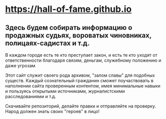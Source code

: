 # https://hall-of-fame.github.io

## Здесь будем собирать информацию о продажных судьях, вороватых чиновниках, полицаях-садистах и т.д.

В каждом городе есть те кто преступает закон, и есть те кто уходят от ответственности благодаря связям, деньгам, служебному положению и даже угрозам

Этот сайт служит своего рода архивом, "залом славы" для подобных существ. Каждый сознательный гражданин сможет поучаствовать в наполнении сайта проверенным контентом, имея минимальные навыки и пользуясь открытыми источниками, журналистскими расследованиями и т.д.

Скачивайте репозиторий, делайте правки и отправляйте на проверку. Народ должен знать своих "героев" в лицо!